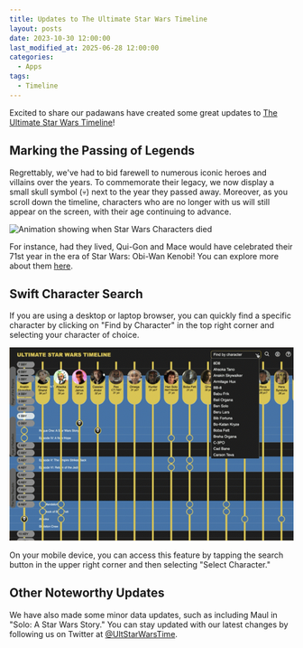 ```yaml
---
title: Updates to The Ultimate Star Wars Timeline
layout: posts
date: 2023-10-30 12:00:00
last_modified_at: 2025-06-28 12:00:00
categories:
  - Apps
tags:
  - Timeline
---
```


Excited to share our padawans have created some great updates to [The Ultimate Star Wars Timeline](https://timeline.starwars.guide)!



## Marking the Passing of Legends
Regrettably, we've had to bid farewell to numerous iconic heroes and villains over the years. To commemorate their legacy, we now display a small skull symbol (💀) next to the year they passed away. Moreover, as you scroll down the timeline, characters who are no longer with us will still appear on the screen, with their age continuing to advance.

<img src="/assets/posts/2023_10_30_timeline/death.gif" alt="Animation showing when Star Wars Characters died" />

For instance, had they lived, Qui-Gon and Mace would have celebrated their 71st year in the era of Star Wars: Obi-Wan Kenobi! You can explore more about them <a href="https://timeline.starwars.guide/character/Qui-Gon%20Jinn?year=-9" target="_blank">here</a>.


## Swift Character Search
If you are using a desktop or laptop browser, you can quickly find a specific character by clicking on "Find by Character" in the top right corner and selecting your character of choice.

<img src="/assets/posts/2023_10_30_timeline/select_character.gif" alt="Animation using the Find by Character" />

On your mobile device, you can access this feature by tapping the search button in the upper right corner and then selecting "Select Character."

## Other Noteworthy Updates
We have also made some minor data updates, such as including Maul in "Solo: A Star Wars Story." You can stay updated with our latest changes by following us on Twitter at <a href="https://twitter.com/UltStarWarsTime" target="_blank">@UltStarWarsTime</a>.
